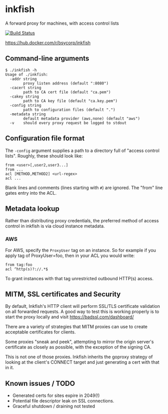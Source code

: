# inkfish
A forward proxy for machines, with access control lists

[![Build Status](https://travis-ci.org/bsycorp/inkfish.svg?branch=master)](https://travis-ci.org/bsycorp/inkfish)

https://hub.docker.com/r/bsycorp/inkfish

## Command-line arguments

```
$ ./inkfish -h
Usage of ./inkfish:
  -addr string
    	proxy listen address (default ":8080")
  -cacert string
    	path to CA cert file (default "ca.pem")
  -cakey string
    	path to CA key file (default "ca.key.pem")
  -config string
    	path to configuration files (default ".")
  -metadata string
    	default metadata provider (aws,none) (default "aws")
  -v	should every proxy request be logged to stdout
```

## Configuration file format

The `-config` argument supplies a path to a directory full of "access control lists".  Roughly, these 
should look like:

```
from <user>[,user2,user3...]
from ...
acl [METHOD,METHOD2] <url-regex>
acl ...
```

Blank lines and comments (lines starting with `#`) are ignored. The "from" line gates entry into the ACL.

## Metadata lookup

Rather than distributing proxy credentials, the preferred method of access control in inkfish is via
cloud instance metadata. 

### AWS

For AWS, specify the `ProxyUser` tag on an instance. So for example if you apply tag of ProxyUser=foo,
then in your ACL you would write:

```
from tag:foo
acl ^http(s)?://.*$
```

To grant instances with that tag unrestricted outbound HTTP(s) access.

## MITM, SSL certificates and Security

By default, Inkfish's HTTP client will perform SSL/TLS certificate validation on all forwarded requests. A
good way to test this is working properly is to start the proxy locally and visit https://badssl.com/dashboard/

There are a variety of strategies that MITM proxies can use to create acceptable certificates for clients.

Some proxies "sneak and peek", attempting to mirror the origin server's certificate as closely as possible,
with the exception of the signing CA. 

This is not one of those proxies.  Inkfish inherits the goproxy strategy of looking at the client's CONNECT 
target and just generating a cert with that in it. 

## Known issues / TODO

* Generated certs for sites expire in 2049(!)
* Potential file descriptor leak on SSL connections.
* Graceful shutdown / draining not tested


